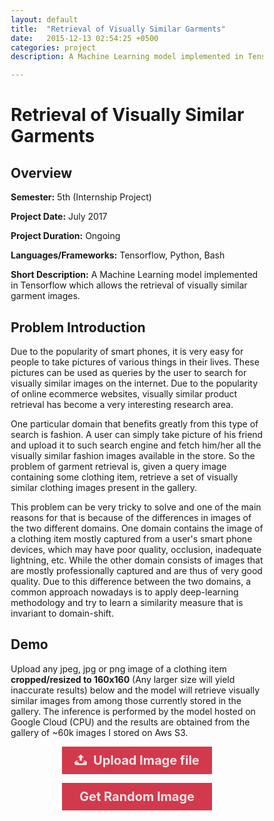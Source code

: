 ```yaml
---
layout: default
title:  "Retrieval of Visually Similar Garments"
date:   2015-12-13 02:54:25 +0500
categories: project
description: A Machine Learning model implemented in Tensorflow which allows the retrieval of visually similar garment images.

---
```

# **Retrieval of Visually Similar Garments**
## **Overview**
**Semester:** 5th (Internship Project)

**Project Date:** July 2017

**Project Duration:** Ongoing

**Languages/Frameworks:** Tensorflow, Python, Bash

**Short Description:** A Machine Learning model implemented in Tensorflow which
allows the retrieval of visually similar garment images.

## **Problem Introduction**
Due to the popularity of smart phones, it is very easy for people to
take pictures of various things in their lives. These pictures can be
used as queries by the user to search for visually similar images on the
internet. Due to the popularity of online ecommerce websites, visually
similar product retrieval has become a very interesting research area.

One particular domain that benefits greatly from this type of search is
fashion. A user can simply take picture of his friend and upload it to
such search engine and fetch him/her all the visually similar fashion
images available in the store. So the problem of garment retrieval is,
given a query image containing some clothing item, retrieve a set of
visually similar clothing images present in the gallery.

This problem can be very tricky to solve and one of the main reasons for
that is because of the differences in images of the two different
domains. One domain contains the image of a clothing item mostly
captured from a user's smart phone devices, which may have poor quality,
occlusion, inadequate lightning, etc. While the other domain consists of
images that are mostly professionally captured and are thus of very good
quality. Due to this difference between the two domains, a common
approach nowadays is to apply deep-learning methodology and try to learn
a similarity measure that is invariant to domain-shift.

## **Demo**
Upload any jpeg, jpg or png image of a clothing item **cropped/resized to 
160x160** (Any larger size will yield inaccurate results) below and the model
will retrieve visually similar images from among those currently stored in
the gallery. The inference is performed by the model hosted on Google Cloud
(CPU) and the results are obtained from the gallery of ~60k images I stored
on Aws S3.

<style>
* {
    box-sizing: border-box;
}

.row {
    display: -ms-flexbox; /* IE10 */
    display: flex;
    -ms-flex-wrap: wrap; /* IE10 */
    flex-wrap: wrap;
    padding: 0 4px;
}

.column {
    -ms-flex: 25%; /* IE10 */
    flex: 25%;
    max-width: 25%;
    padding: 0 4px;
}

.column img {
    margin-top: 8px;
    vertical-align: middle;
}

@media (max-width: 800px) {
    .column {
        -ms-flex: 50%;
        flex: 50%;
        max-width: 50%;
    }
}


@media (max-width: 600px) {
    .column {
        -ms-flex: 100%;
        flex: 100%;
        max-width: 100%;
    }
}

.btns {
    width: 0.1px;
    height: 0.1px;
    opacity: 0;
    overflow: hidden;
    position: absolute;
    z-index: -1;
}

.btns + label {
    width: 240px;
    max-width: 80% !important;
    font-size: 1.25rem;
    /* 20px */
    font-weight: 700;
    text-overflow: ellipsis;
    white-space: nowrap;
    cursor: pointer;
    display: inline-block;
    overflow: hidden;
    padding: 0.625rem 1.25rem;
    /* 10px 20px */
}

.btns:focus + label,
.btns.has-focus + label{
    outline: 1px dotted #000;
    outline: -webkit-focus-ring-color auto 5px;
}

#file1+ label svg {
    width: 1em;
    height: 1em;
    vertical-align: middle;
    fill: currentColor;
    margin-top: -0.25em;
    /* 4px */
    margin-right: 0.25em;
    /* 4px */
}


.btns + label {
    color: #f1e5e6;
    background-color: #d3394c;
}

.btns:focus + label,
.btns.has-focus + label,
.btns + label:hover {
    background-color: #722040;
}


.btns + label {
	cursor: pointer; /* "hand" cursor */
}

.btns:focus + label {
	outline: 1px dotted #000;
	outline: -webkit-focus-ring-color auto 5px;
}

.center {
    margin: auto;
}

</style>

<form enctype="multipart/form-data" style="text-align: center;">
    <input class="btns" type="file" name="file" id="file1"/>
    <label for="file1"><svg xmlns="http://www.w3.org/2000/svg" width="20" height="17" viewBox="0 0 20 17"><path d="M10 0l-5.2 4.9h3.3v5.1h3.8v-5.1h3.3l-5.2-4.9zm9.3 11.5l-3.2-2.1h-2l3.4 2.6h-3.5c-.1 0-.2.1-.2.1l-.8 2.3h-6l-.8-2.2c-.1-.1-.1-.2-.2-.2h-3.6l3.4-2.6h-2l-3.2 2.1c-.4.3-.7 1-.6 1.5l.6 3.1c.1.5.7.9 1.2.9h16.3c.6 0 1.1-.4 1.3-.9l.6-3.1c.1-.5-.2-1.2-.7-1.5z"/></svg> <span>Upload Image file</span></label>
</form>

<div style="text-align:center;">
    <button class="btns" id="random"></button>
    <label for="random"><span>Get Random Image</span></label>
</div>
<br>

<div style="text-align:center;">
    <img id="src" src=""/>
</div>
          
<br>
<div id="results" class="row">
    <div class="column">
        <img src=""/>
        <img src=""/>
        <img src=""/>
        <img src=""/>
    </div>
    <div class="column">
        <img src=""/>
        <img src=""/>
        <img src=""/>
        <img src=""/>
    </div>
    <div class="column">
        <img src=""/>
        <img src=""/>
        <img src=""/>
        <img src=""/>
    </div>
    <div class="column">
        <img src=""/>
        <img src=""/>
        <img src=""/>
        <img src=""/>
    </div>
</div>
<script>
 $("#file1").on("change", function() {
    formdata = new FormData();
    var file = this.files[0];
    if (formdata) {
        formdata.append("file", file);
        jQuery.getJSON({
            url: "https://garment-retrieval.appspot.com/",
            type: "POST",
            data: formdata,
            processData: false,
            contentType: false,
            success: function(response) {
                $('#src').attr("src", "");
                $('#results img').each(function(index) {
                    $(this).attr("src", "");
                    $(this).attr("src", response[index]);
                });
            }
        });
    }
});
$("#random").on("click", function() {
    jQuery.getJSON({
        url: "https://garment-retrieval.appspot.com/random",
        type: "GET",
        processData: false,
        contentType: false,
        success: function(response) {
            $('#src').attr("src", response[0]);
            $('#results img').each(function(index) {
                $(this).attr("src", "");
                $(this).attr("src", response[index+1]);
            });
        }
    });
});
    
/*
	Script by Osvaldas Valutis
	Available for use under the MIT License
*/
'use strict';

;( function ( document, window, index )
{
	var inputs = document.querySelectorAll( '#file1' );
	Array.prototype.forEach.call( inputs, function( input )
	{
		var label	 = input.nextElementSibling,
			labelVal = label.innerHTML;

		input.addEventListener( 'change', function( e )
		{
			var fileName = '';
			if( this.files && this.files.length > 1 )
				fileName = ( this.getAttribute( 'data-multiple-caption' ) || '' ).replace( '{count}', this.files.length );
			else
				fileName = e.target.value.split( '\\' ).pop();

			if( fileName )
				label.querySelector( 'span' ).innerHTML = fileName;
			else
				label.innerHTML = labelVal;
		});

		// Firefox bug fix
		input.addEventListener( 'focus', function(){ input.classList.add( 'has-focus' ); });
		input.addEventListener( 'blur', function(){ input.classList.remove( 'has-focus' ); });
	});
}( document, window, 0 ));
</script>
